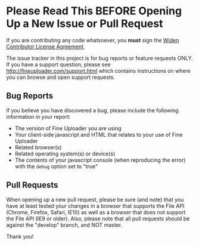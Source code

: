 # Please Read This BEFORE Opening Up a New Issue or Pull Request #

If you are contributing any code whatsoever, you **must** sign the [Widen Contributor License Agreement](https://www.clahub.com/agreements/FineUploader/fine-uploader).


The issue tracker in this project is for bug reports or feature requests ONLY.  If you have a support question,
please see http://fineuploader.com/support.html which contains instructions on where you can browse and open support 
requests.


## Bug Reports ##
If you believe you have discovered a bug, please include the following information in your report:
* The version of Fine Uploader you are using
* Your client-side javascript and HTML that relates to your use of Fine Uploader
* Related browser(s)
* Related operating system(s) or device(s)
* The contents of your javascript console (when reproducing the error) with the `debug` option set to "true"



## Pull Requests ##
When opening up a new pull request, please be sure (and note) that you have at least tested your changes in a browser that
supports the File API (Chrome, Firefox, Safari, IE10) as well as a browser that does not support the File API (IE9 or older).
Also, please note that all pull requests should be against the "develop" branch, and NOT master.


Thank you!
